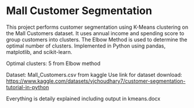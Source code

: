 # Mall Customer Segmentation

This project performs customer segmentation using K-Means clustering on the Mall Customers dataset. 
It uses annual income and spending score to group customers into clusters. The Elbow Method is used
to determine the optimal number of clusters. Implemented in Python using pandas, matplotlib, and scikit-learn.

Optimal clusters: 5 from Elbow method 

Dataset: Mall_Customers.csv from kaggle 
Use link for dataset download: https://www.kaggle.com/datasets/vjchoudhary7/customer-segmentation-tutorial-in-python

Everything is detaily explained including output in kmeans.docx 
